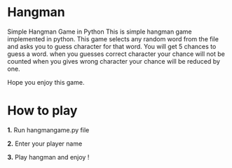 # Hangman

Simple Hangman Game in Python This is simple hangman game implemented in python. This game selects any random word from the file and asks you to guess character for that word. You will get 5 chances to guess a word. when you guesses correct character your chance will not be counted when you gives wrong character your chance will be reduced by one.

Hope you enjoy this game.

# How to play 

**1.** Run hangmangame.py file 

**2.** Enter your player name

**3.** Play hangman and enjoy !
